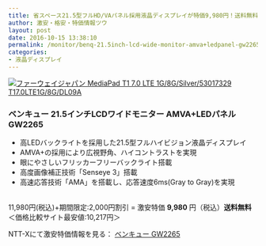 ```yaml
---
title: 省スペース21.5型フルHD/VAパネル採用液晶ディスプレイが特価9,980円！送料無料！
author: 激安・格安・特価情報ツウ
layout: post
date: 2016-10-15 13:38:10
permalink: /monitor/benq-21.5inch-lcd-wide-monitor-amva+ledpanel-gw2265-9980-nttx.html
categories:
- 液晶ディスプレイ
---
```


<div class="img-bg2 img_L">
<a href="http://px.a8.net/svt/ejp?a8mat=ZYP6S+8IMA3E+S1Q+BWGDT&#038;a8ejpredirect=http://nttxstore.jp/_II_BQ14872521" target="_blank"><img border="0" alt="ファーウェイジャパン MediaPad T1 7.0 LTE 1G/8G/Silver/53017329 T17.0LTE1G/8G/DL09A" src="http://image.nttxstore.jp/250_images/B/BQ/BQ14872521.jpg" data-recalc-dims="1" /></a>
</div>

### ベンキュー 21.5インチLCDワイドモニター AMVA+LEDパネル GW2265
<!--more-->

* 高LEDバックライトを採用した21.5型フルハイビジョン液晶ディスプレイ
* AMVA+の採用により広視野角、ハイコントラストを実現
* 眼にやさしいフリッカーフリーバックライト搭載
* 高度画像補正技術「Senseye 3」搭載
* 高速応答技術「AMA」を搭載し、応答速度6ms(Gray to Gray)を実現

<br clear="all" />11,980円(税込)+期間限定:2,000円割引 = 激安特価 <span class="tokka-price"><strong>9,980</strong></span> 円（税込）**送料無料**
＜価格比較サイト最安値:10,217円＞

NTT-Xにて激安特価情報を見る： <span class="fs150p"><a href="http://px.a8.net/svt/ejp?a8mat=ZYP6S+8IMA3E+S1Q+BWGDT&#038;a8ejpredirect=http://nttxstore.jp/_II_BQ14872521" target="_blank">ベンキュー GW2265</a></span>

